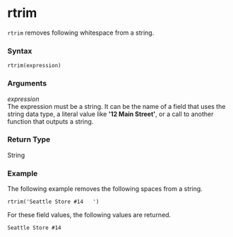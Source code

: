 # rtrim<a name="rtrim-function"></a>

`rtrim` removes following whitespace from a string\. 

### Syntax<a name="rtrim-function-syntax"></a>

```
rtrim(expression)
```

### Arguments<a name="rtrim-function-arguments"></a>

 *expression*   
The expression must be a string\. It can be the name of a field that uses the string data type, a literal value like **'12 Main Street'**, or a call to another function that outputs a string\.

### Return Type<a name="rtrim-function-return-type"></a>

String

### Example<a name="rtrim-function-example"></a>

The following example removes the following spaces from a string\.

```
rtrim('Seattle Store #14   ')
```

For these field values, the following values are returned\.

```
Seattle Store #14
```